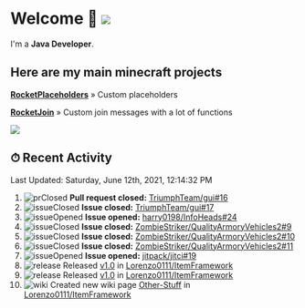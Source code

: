 # Welcome 👋 ![](https://hit.yhype.me/github/profile?user_id=69311874)

I'm a **Java Developer**.

## Here are my main minecraft projects

**[RocketPlaceholders](https://github.com/Lorenzo0111/RocketPlaceholders)** » Custom placeholders

**[RocketJoin](https://github.com/Lorenzo0111/RocketJoin)** » Custom join messages with a lot of functions

[![](https://github-readme-stats.vercel.app/api?username=Lorenzo0111&show_icons=true&count_private=true)](https://github.com/Lorenzo0111)

## ⏱ Recent Activity

<!--RECENT_ACTIVITY:last_update-->
Last Updated: Saturday, June 12th, 2021, 12:14:32 PM
<!--RECENT_ACTIVITY:last_update_end-->

<!--RECENT_ACTIVITY:start-->
1. ![prClosed] **Pull request closed:** [TriumphTeam/gui#16](https://github.com/TriumphTeam/gui/pull/16)
2. ![issueClosed] **Issue closed:** [TriumphTeam/gui#17](https://github.com/TriumphTeam/gui/issues/17)
3. ![issueOpened] **Issue opened:** [harry0198/InfoHeads#24](https://github.com/harry0198/InfoHeads/issues/24)
4. ![issueClosed] **Issue closed:** [ZombieStriker/QualityArmoryVehicles2#9](https://github.com/ZombieStriker/QualityArmoryVehicles2/issues/9)
5. ![issueClosed] **Issue closed:** [ZombieStriker/QualityArmoryVehicles2#10](https://github.com/ZombieStriker/QualityArmoryVehicles2/issues/10)
6. ![issueClosed] **Issue closed:** [ZombieStriker/QualityArmoryVehicles2#11](https://github.com/ZombieStriker/QualityArmoryVehicles2/issues/11)
7. ![issueOpened] **Issue opened:** [jitpack/jitci#19](https://github.com/jitpack/jitci/issues/19)
8. ![release] Released [v1.0](https://github.com/Lorenzo0111/ItemFramework/releases/tag/1.0) in [Lorenzo0111/ItemFramework](https://github.com/Lorenzo0111/ItemFramework)
9. ![release] Released [v1.0](https://github.com/Lorenzo0111/ItemFramework/releases/tag/1.0) in [Lorenzo0111/ItemFramework](https://github.com/Lorenzo0111/ItemFramework)
10. ![wiki] Created new wiki page [Other-Stuff](https://github.com/Lorenzo0111/ItemFramework/wiki/Other-Stuff) in [Lorenzo0111/ItemFramework](https://github.com/Lorenzo0111/ItemFramework)
<!--RECENT_ACTIVITY:end-->

[issueOpened]: https://cdn.jsdelivr.net/gh/Readme-Workflows/Readme-Icons@main/icons/octicons/IssueOpenedOld.svg
[issueClosed]: https://cdn.jsdelivr.net/gh/Readme-Workflows/Readme-Icons@main/icons/octicons/IssueClosedOld.svg

[prOpened]: https://cdn.jsdelivr.net/gh/Readme-Workflows/Readme-Icons@main/icons/octicons/PullRequestOpened.svg
[prClosed]: https://cdn.jsdelivr.net/gh/Readme-Workflows/Readme-Icons@main/icons/octicons/PullRequestClosed.svg
[prMerged]: https://cdn.jsdelivr.net/gh/Readme-Workflows/Readme-Icons@main/icons/octicons/PullRequestMerged.svg

[comment]: https://cdn.jsdelivr.net/gh/Readme-Workflows/Readme-Icons@main/icons/octicons/Comment.svg

[changesRequested]: https://cdn.jsdelivr.net/gh/Readme-Workflows/Readme-Icons@main/icons/octicons/RequestedChanges.svg
[approved]: https://cdn.jsdelivr.net/gh/Readme-Workflows/Readme-Icons@main/icons/octicons/ApprovedChanges.svg

[repoCreated]: https://cdn.jsdelivr.net/gh/Readme-Workflows/Readme-Icons@main/icons/octicons/Repository.svg
[release]: https://cdn.jsdelivr.net/gh/Readme-Workflows/Readme-Icons@main/icons/octicons/Release.svg
[star]: https://cdn.jsdelivr.net/gh/Readme-Workflows/Readme-Icons@main/icons/octicons/StarredRepository.svg
[wiki]: https://cdn.jsdelivr.net/gh/Readme-Workflows/Readme-Icons@main/icons/octicons/Wiki.svg
[fork]: https://cdn.jsdelivr.net/gh/Readme-Workflows/Readme-Icons@main/icons/octicons/ForkedRepository.svg
[people]: https://cdn.jsdelivr.net/gh/Readme-Workflows/Readme-Icons@main/icons/octicons/People.svg
